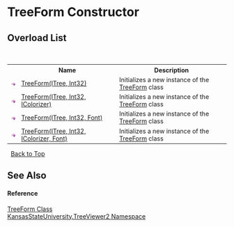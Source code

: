 # TreeForm Constructor 
 


## Overload List
&nbsp;<table><tr><th></th><th>Name</th><th>Description</th></tr><tr><td>![Public method](media/pubmethod.gif "Public method")</td><td><a href="3f6c2f34-02fc-4b8f-eea4-e9652dbdd121">TreeForm(ITree, Int32)</a></td><td>
Initializes a new instance of the <a href="e15ea583-4b1e-7a0b-ad9c-fc56983ca79b">TreeForm</a> class</td></tr><tr><td>![Public method](media/pubmethod.gif "Public method")</td><td><a href="f64a18f7-ae8e-9ebd-84cc-4d72e400cd80">TreeForm(ITree, Int32, IColorizer)</a></td><td>
Initializes a new instance of the <a href="e15ea583-4b1e-7a0b-ad9c-fc56983ca79b">TreeForm</a> class</td></tr><tr><td>![Public method](media/pubmethod.gif "Public method")</td><td><a href="7d1054cd-8436-6299-d702-fd3c959b9577">TreeForm(ITree, Int32, Font)</a></td><td>
Initializes a new instance of the <a href="e15ea583-4b1e-7a0b-ad9c-fc56983ca79b">TreeForm</a> class</td></tr><tr><td>![Public method](media/pubmethod.gif "Public method")</td><td><a href="543a308b-c4be-0a58-3ed6-16d58647119b">TreeForm(ITree, Int32, IColorizer, Font)</a></td><td>
Initializes a new instance of the <a href="e15ea583-4b1e-7a0b-ad9c-fc56983ca79b">TreeForm</a> class</td></tr></table>&nbsp;
<a href="#treeform-constructor">Back to Top</a>

## See Also


#### Reference
<a href="e15ea583-4b1e-7a0b-ad9c-fc56983ca79b">TreeForm Class</a><br /><a href="4feb08d4-45a9-d5a7-f8c5-964962c586e5">KansasStateUniversity.TreeViewer2 Namespace</a><br />